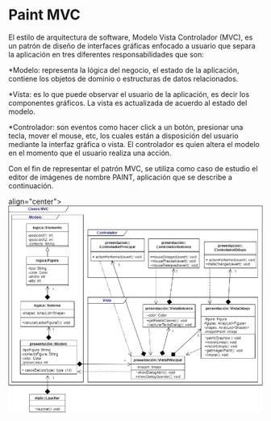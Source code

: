 # Paint MVC

El estilo de arquitectura de software, Modelo Vista Controlador (MVC), es un patrón de diseño de interfaces gráficas enfocado a usuario que separa la aplicación en tres diferentes responsabilidades que son:

  *Modelo: representa la lógica del negocio, el estado de la aplicación, contiene los objetos de dominio o estructuras de datos relacionados.  

  *Vista: es lo que puede observar el usuario de la aplicación, es decir los componentes gráficos. La vista es actualizada de acuerdo al estado del modelo.  

  *Controlador: son eventos como hacer click a un botón, presionar una tecla, mover el mouse, etc,  los cuales  están a disposición del usuario mediante la interfaz gráfica o
  vista. El controlador es quien altera el modelo en el momento que el usuario realiza una acción.  

Con el fin de representar el patrón MVC, se utiliza como caso de estudio el editor de imágenes de nombre PAINT, aplicación que se describe a continuación.

align="center"> ![alt text](https://raw.githubusercontent.com/willfs144/Paint/master/MVC2%20.png)
